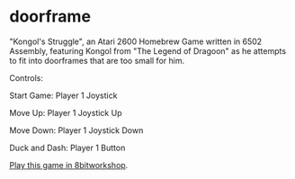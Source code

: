 doorframe
=====
"Kongol's Struggle", an Atari 2600 Homebrew Game written in 6502 Assembly, featuring Kongol from "The Legend of Dragoon" as he attempts to fit into doorframes that are too small for him. 

Controls:

Start Game:
Player 1 Joystick

Move Up:
Player 1 Joystick Up

Move Down:
Player 1 Joystick Down

Duck and Dash:
Player 1 Button

[Play this game in 8bitworkshop](http://8bitworkshop.com/redir.html?platform=vcs&githubURL=https%3A%2F%2Fgithub.com%2Fyoyatime%2Fdoorframe&file=doorframe.a).


